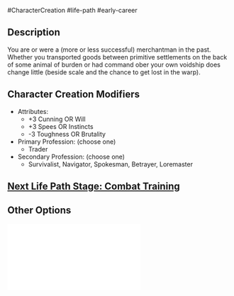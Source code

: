 #CharacterCreation #life-path #early-career 
## Description
You are or were a (more or less successful) merchantman in the past. Whether you transported goods between primitive settlements on the back of some animal of burden or had command ober your own voidship does change little (beside scale and the chance to get lost in the warp).

## Character Creation Modifiers
- Attributes:
	- +3 Cunning OR Will
	- +3 Spees OR Instincts 
	- -3 Toughness OR Brutality 
- Primary Profession: (choose one)
	- Trader
- Secondary Profession: (choose one)
	- Survivalist, Navigator, Spokesman, Betrayer, Loremaster 
## [Next Life Path Stage: Combat Training](</LifePath/CombatTraining/Combat Training.md>)

## Other Options
![](</LifePath/EarlyCareer/List of Early Careers.md>)